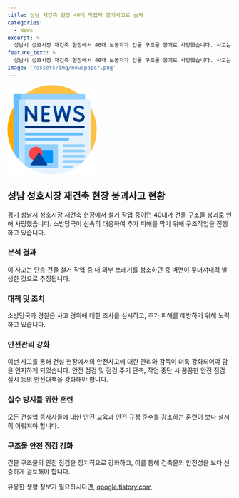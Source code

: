 ```yaml
---
title: 성남 재건축 현장 40대 작업자 붕괴사고로 숨져
categories:
  - News
excerpt: >
  성남시 성호시장 재건축 현장에서 40대 노동자가 건물 구조물 붕괴로 사망했습니다. 사고는 철거 작업 도중 발생했고, 다른 노동자 4명은 무사했습니다. 소방당국은 구조작업에 나서 A씨를 심정지 상태로 발견했으며, 사고 경위에 대한 조사가 진행 중입니다. (150자)
feature_text: >
  성남시 성호시장 재건축 현장에서 40대 노동자가 건물 구조물 붕괴로 사망했습니다. 사고는 철거 작업 도중 발생했고, 다른 노동자 4명은 무사했습니다. 소방당국은 구조작업에 나서 A씨를 심정지 상태로 발견했으며, 사고 경위에 대한 조사가 진행 중입니다. (150자)
image: '/assets/img/newspaper.png'
---
```


<p><img src="/assets/img/newspaper.png" alt="kimp 속보" /></p>

<h2 data-ke-size="size26">성남 성호시장 재건축 현장 붕괴사고 현황</h2>

<p data-ke-size="size16">경기 성남시 성호시장 재건축 현장에서 철거 작업 중이던 40대가 건물 구조물 붕괴로 인해 사망했습니다. 소방당국이 신속히 대응하여 추가 피해를 막기 위해 구조작업을 진행하고 있습니다.</p>

<h3>분석 결과</h3>

<p data-ke-size="size16">이 사고는 단층 건물 철거 작업 중 내·외부 쓰레기를 청소하던 중 벽면이 무너져내려 발생한 것으로 추정됩니다.</p>

<h3>대책 및 조치</h3>

<p data-ke-size="size16">소방당국과 경찰은 사고 경위에 대한 조사를 실시하고, 추가 피해를 예방하기 위해 노력하고 있습니다.</p>

<h3>안전관리 강화</h3>

<p data-ke-size="size16">이번 사고를 통해 건설 현장에서의 안전사고에 대한 관리와 감독이 더욱 강화되어야 함을 인지하게 되었습니다. 안전 점검 및 점검 주기 단축, 작업 중단 시 꼼꼼한 안전 점검 실시 등의 안전대책을 강화해야 합니다.</p>

<h3>실수 방지를 위한 훈련</h3>

<p data-ke-size="size16">모든 건설업 종사자들에 대한 안전 교육과 안전 규정 준수를 강조하는 훈련이 보다 철저히 이뤄져야 합니다.</p>

<h3>구조물 안전 점검 강화</h3>

<p data-ke-size="size16">건물 구조물의 안전 점검을 정기적으로 강화하고, 이를 통해 건축물의 안전성을 보다 신중하게 검토해야 합니다.</p>
유용한 생활 정보가 필요하시다면, <a href="https://qoogle.tistory.com" rel="dofollow">qoogle.tistory.com</a>


